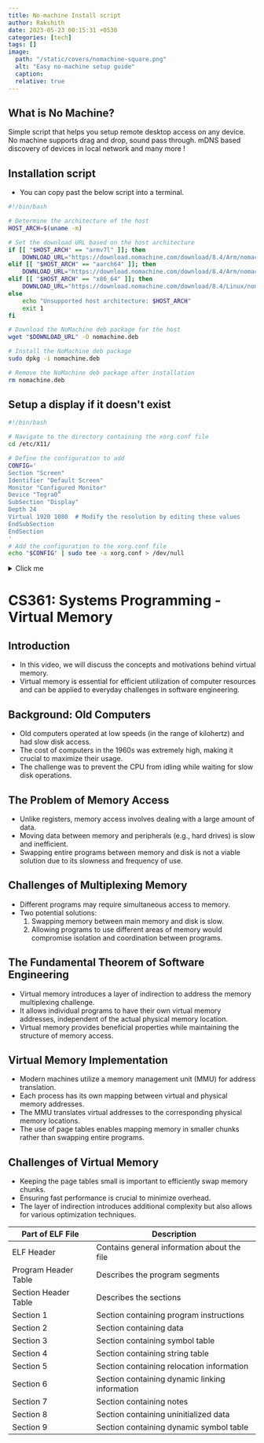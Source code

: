 ```yaml
---
title: No-machine Install script
author: Rakshith
date: 2023-05-23 00:15:31 +0530
categories: [tech]
tags: []
image:
  path: "/static/covers/nomachine-square.png"
  alt: "Easy no-machine setup guide"
  caption: 
  relative: true
---
```



## What is No Machine?

Simple script that helps you setup remote desktop access on any device.
No machine supports drag and drop, sound pass through. mDNS based discovery of devices in local network and many more !

## Installation script
* You can copy past the below script into a terminal.

```bash
#!/bin/bash

# Determine the architecture of the host
HOST_ARCH=$(uname -m)

# Set the download URL based on the host architecture
if [[ "$HOST_ARCH" == "armv7l" ]]; then
    DOWNLOAD_URL="https://download.nomachine.com/download/8.4/Arm/nomachine_8.4.2_1_armhf.deb"
elif [[ "$HOST_ARCH" == "aarch64" ]]; then
    DOWNLOAD_URL="https://download.nomachine.com/download/8.4/Arm/nomachine_8.4.2_1_arm64.deb"
elif [[ "$HOST_ARCH" == "x86_64" ]]; then
    DOWNLOAD_URL="https://download.nomachine.com/download/8.4/Linux/nomachine_8.4.2_1_amd64.deb"
else
    echo "Unsupported host architecture: $HOST_ARCH"
    exit 1
fi

# Download the NoMachine deb package for the host
wget "$DOWNLOAD_URL" -O nomachine.deb

# Install the NoMachine deb package
sudo dpkg -i nomachine.deb

# Remove the NoMachine deb package after installation
rm nomachine.deb
```

## Setup a display if it doesn't exist

```bash
#!/bin/bash

# Navigate to the directory containing the xorg.conf file
cd /etc/X11/

# Define the configuration to add
CONFIG='
Section "Screen"
Identifier "Default Screen"
Monitor "Configured Monitor"
Device "Tegra0”
SubSection "Display"
Depth 24
Virtual 1920 1080  # Modify the resolution by editing these values
EndSubSection
EndSection
'
# Add the configuration to the xorg.conf file
echo "$CONFIG" | sudo tee -a xorg.conf > /dev/null
```
<details>
  <summary>Click me</summary>
    
</details>


# CS361: Systems Programming - Virtual Memory

## Introduction
- In this video, we will discuss the concepts and motivations behind virtual memory.
- Virtual memory is essential for efficient utilization of computer resources and can be applied to everyday challenges in software engineering.

## Background: Old Computers
- Old computers operated at low speeds (in the range of kilohertz) and had slow disk access.
- The cost of computers in the 1960s was extremely high, making it crucial to maximize their usage.
- The challenge was to prevent the CPU from idling while waiting for slow disk operations.

## The Problem of Memory Access
- Unlike registers, memory access involves dealing with a large amount of data.
- Moving data between memory and peripherals (e.g., hard drives) is slow and inefficient.
- Swapping entire programs between memory and disk is not a viable solution due to its slowness and frequency of use.

## Challenges of Multiplexing Memory
- Different programs may require simultaneous access to memory.
- Two potential solutions:
  1. Swapping memory between main memory and disk is slow.
  2. Allowing programs to use different areas of memory would compromise isolation and coordination between programs.

## The Fundamental Theorem of Software Engineering
- Virtual memory introduces a layer of indirection to address the memory multiplexing challenge.
- It allows individual programs to have their own virtual memory addresses, independent of the actual physical memory location.
- Virtual memory provides beneficial properties while maintaining the structure of memory access.

## Virtual Memory Implementation
- Modern machines utilize a memory management unit (MMU) for address translation.
- Each process has its own mapping between virtual and physical memory addresses.
- The MMU translates virtual addresses to the corresponding physical memory locations.
- The use of page tables enables mapping memory in smaller chunks rather than swapping entire programs.

## Challenges of Virtual Memory
- Keeping the page tables small is important to efficiently swap memory chunks.
- Ensuring fast performance is crucial to minimize overhead.
- The layer of indirection introduces additional complexity but also allows for various optimization techniques.

| Part of ELF File         | Description                                      |
|--------------------------|--------------------------------------------------|
| ELF Header               | Contains general information about the file       |
| Program Header Table     | Describes the program segments                    |
| Section Header Table     | Describes the sections                            |
| Section 1                | Section containing program instructions           |
| Section 2                | Section containing data                           |
| Section 3                | Section containing symbol table                   |
| Section 4                | Section containing string table                   |
| Section 5                | Section containing relocation information         |
| Section 6                | Section containing dynamic linking information    |
| Section 7                | Section containing notes                          |
| Section 8                | Section containing uninitialized data             |
| Section 9                | Section containing dynamic symbol table           |




